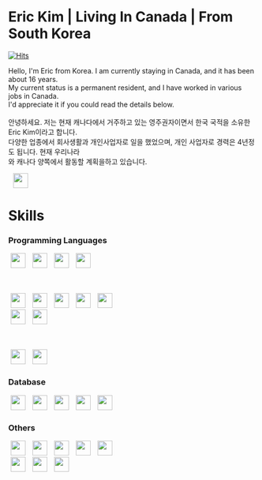 # Eric Kim | Living In Canada | From South Korea
[![Hits](https://hits.seeyoufarm.com/api/count/incr/badge.svg?url=https%3A%2F%2Fgithub.com%2FDevSpec23&count_bg=%23E167A2&title_bg=%23555555&icon=&icon_color=%23E7E7E7&title=hits&edge_flat=false)](https://hits.seeyoufarm.com)

Hello, I'm Eric from Korea. I am currently staying in Canada, and it has been about 16 years. <br/>
My current status is a permanent resident, and I have worked in various jobs in Canada. <br/>
I'd appreciate it if you could read the details below.<br/>
<br/>
안녕하세요. 저는 현재 캐나다에서 거주하고 있는 영주권자이면서 한국 국적을 소유한 Eric Kim이라고 합니다.<br/>
다양한 업종에서 회사생활과 개인사업자로 일을 했었으며, 개인 사업자로 경력은 4년정도 됩니다. 현재 우리나라<br/>
와 캐나다 양쪽에서 활동할 계획을하고 있습니다. 

<img src="https://img.shields.io/badge/LinkedIn-0A66C2?style=flat-square&logo=LinkedIn&logoColor=white" style="height : 30px; margin-left : 10px; margin-right : 10px;"/> 

# Skills
### Programming Languages <br/>
<img src="https://img.shields.io/badge/C Sharp-512BD4?style=flat-square&logo=C Sharp&logoColor=white" style="height : 30px; margin-left : 5px; margin-right : 5px;"/> <img src="https://img.shields.io/badge/.Net-512BD4?style=flat-square&logo=.Net&logoColor=white" style="height : 30px; margin-left : 5px; margin-right : 5px;"/> <img src="https://img.shields.io/badge/Kotlin-7F52FF?style=flat-square&logo=Kotlin&logoColor=white" style="height : 30px; margin-left : 5px; margin-right : 5px;"/> <img src="https://img.shields.io/badge/Flutter-02569B?style=flat-square&logo=Flutter&logoColor=white" style="height : 30px; margin-left : 5px; margin-right : 5px;"/>
<br><br><br/>

<img src="https://img.shields.io/badge/Java-F80000?style=flat-square&logo=Oracle&logoColor=white" style="height : 30px; margin-left : 5px; margin-right : 5px;"/> <img src="https://img.shields.io/badge/Python-3776AB?style=flat-square&logo=Python&logoColor=white" style="height : 30px; margin-left : 5px; margin-right : 5px;"/> <img src="https://img.shields.io/badge/React-61DAFB?style=flat-square&logo=React&logoColor=white" style="height : 30px; margin-left : 5px; margin-right : 5px;"/> <img src="https://img.shields.io/badge/Node.js-339933?style=flat-square&logo=Node.js&logoColor=white" style="height : 30px; margin-left : 5px; margin-right : 5px;"/> <img src="https://img.shields.io/badge/HTML-e34f26?style=flat-square&logo=HTML5&logoColor=white" style="height : 30px; margin-left : 5px; margin-right : 5px;"/><br/> <img src="https://img.shields.io/badge/CSS-1572b6?style=flat-square&logo=CSS3&logoColor=white" style="height : 30px; margin-left : 5px; margin-right : 5px;"/> <img src="https://img.shields.io/badge/JavaScript-f7df1e?style=flat-square&logo=javascript&logoColor=white" style="height : 30px; margin-left : 5px; margin-right : 5px;"/><br/><br/><br/>

<img src="https://img.shields.io/badge/C-a8b9cc6?style=flat-square&logo=C&logoColor=white" style="height : 30px; margin-left : 5px; margin-right : 5px;"/> <img src="https://img.shields.io/badge/C++-00599c?style=flat-square&logo=cplusplus&logoColor=white" style="height : 30px; margin-left : 5px; margin-right : 5px;"/>

### Database <br/>

<img src="https://img.shields.io/badge/MS SQL-CC2927?style=flat-square&logo=microsoftsqlserver&logoColor=white" style="height : 30px; margin-left : 5px; margin-right : 5px;"/> <img src="https://img.shields.io/badge/My SQL-4479a1?style=flat-square&logo=mysql&logoColor=white" style="height : 30px; margin-left : 5px; margin-right : 5px;"/> <img src="https://img.shields.io/badge/PostgreSQL-4169e1?style=flat-square&logo=postgresql&logoColor=white" style="height : 30px; margin-left : 5px; margin-right : 5px;"/> <img src="https://img.shields.io/badge/IBM DB2-052fad?style=flat-square&logo=IBM&logoColor=white" style="height : 30px; margin-left : 5px; margin-right : 5px;"/> <img src="https://img.shields.io/badge/SQL-F80000?style=flat-square&logo=Oracle&logoColor=white" style="height : 30px; margin-left : 5px; margin-right : 5px;"/>

### Others <br/>

<img src="https://img.shields.io/badge/EXCEL-217346?style=flat-square&logo=microsoftexcel&logoColor=white" style="height : 30px; margin-left : 5px; margin-right : 5px;"/> <img src="https://img.shields.io/badge/Word-2b579a?style=flat-square&logo=microsoftword&logoColor=white" style="height : 30px; margin-left : 5px; margin-right : 5px;"/> <img src="https://img.shields.io/badge/PPT-B7472A?style=flat-square&logo=microsoftPowerPoint&logoColor=white" style="height : 30px; margin-left : 5px; margin-right : 5px;"/> <img src="https://img.shields.io/badge/PREMIERE PRO-9999FF?style=flat-square&logo=adobepremierepro&logoColor=white" style="height : 30px; margin-left : 5px; margin-right : 5px;"/> <img src="https://img.shields.io/badge/PhotoShop-31A8FF?style=flat-square&logo=adobephotoshop&logoColor=white" style="height : 30px; margin-left : 5px; margin-right : 5px;"/><br/>
<img src="https://img.shields.io/badge/Blender-E87D0D?style=flat-square&logo=Blender&logoColor=white" style="height : 30px; margin-left : 5px; margin-right : 5px;"/> <img src="https://img.shields.io/badge/Unity-000000?style=flat-square&logo=Unity&logoColor=white" style="height : 30px; margin-left : 5px; margin-right : 5px;"/> <img src="https://img.shields.io/badge/QT-41cd52?style=flat-square&logo=QT&logoColor=white" style="height : 30px; margin-left : 5px; margin-right : 5px;"/>







